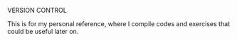 VERSION CONTROL

This is for my personal reference, where I compile codes and exercises that could be useful later on.
